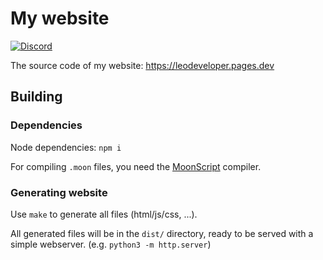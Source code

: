 
# My website

[![Discord](https://discord.com/api/guilds/756989147163656273/widget.png)](https://discord.gg/FCnK6xp)


The source code of my website: https://leodeveloper.pages.dev


## Building

### Dependencies

Node dependencies: `npm i`

For compiling `.moon` files, you need the [MoonScript](https://moonscript.org/#installation) compiler.


### Generating website

Use `make` to generate all files (html/js/css, ...).

All generated files will be in the `dist/` directory, ready to be served with a simple webserver.
(e.g. `python3 -m http.server`)

